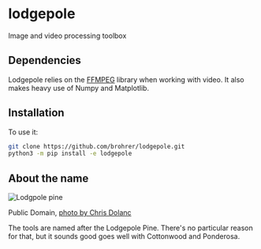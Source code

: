 # lodgepole
Image and video processing toolbox

## Dependencies

Lodgepole relies on the [FFMPEG](https://ffmpeg.org/)
library when working with video.
It also makes heavy use of Numpy and Matplotlib.

## Installation

To use it:

```bash
git clone https://github.com/brohrer/lodgepole.git
python3 -m pip install -e lodgepole
```

## About the name

![Lodgpole pine](https://upload.wikimedia.org/wikipedia/commons/thumb/f/f6/Lodgepole%2C_looking_east.jpg/324px-Lodgepole%2C_looking_east.jpg)

Public Domain, [photo by Chris Dolanc](https://en.wikipedia.org/wiki/File:Lodgepole,_looking_east.jpg)

The tools are named after the Lodgepole Pine. There's no particular reason for that, but 
it sounds good goes
well with Cottonwood and Ponderosa.
